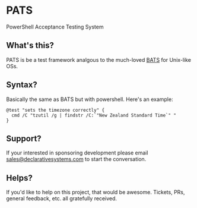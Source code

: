 # PATS
PowerShell Acceptance Testing System

## What's this?
PATS is be a test framework analgous to the much-loved [BATS](https://github.com/bats-core/bats-core) for Unix-like OSs.

## Syntax?
Basically the same as BATS but with powershell. Here's an example:

```
@test "sets the timezone correctly" {
  cmd /C "tzutil /g | findstr /C:`"New Zealand Standard Time`" "
}
```

## Support?
If your interested in sponsoring development please email sales@declarativesystems.com to start the conversation.

## Helps?
If you'd like to help on this project, that would be awesome. Tickets, PRs, general feedback, etc. all gratefully received.
